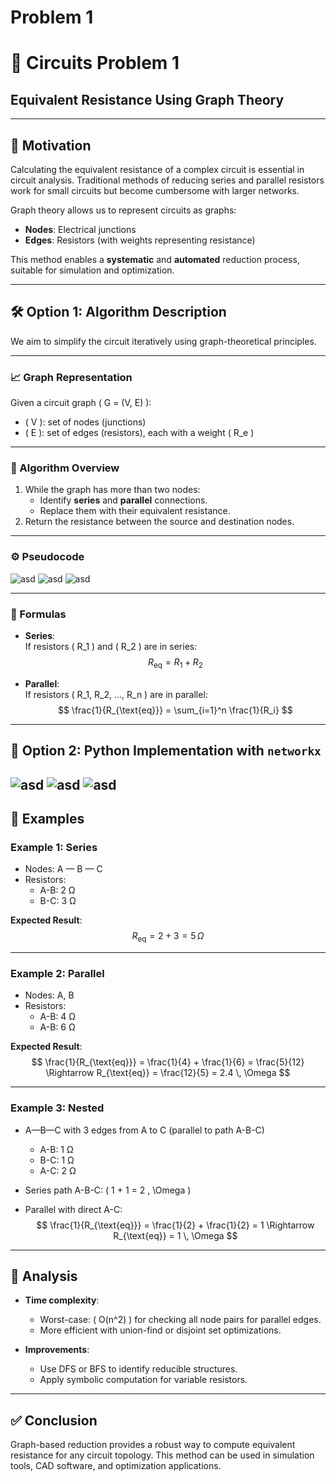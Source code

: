 # Problem 1

# 🔌 Circuits Problem 1  
## **Equivalent Resistance Using Graph Theory**

---

## 🧠 Motivation

Calculating the equivalent resistance of a complex circuit is essential in circuit analysis. Traditional methods of reducing series and parallel resistors work for small circuits but become cumbersome with larger networks.

Graph theory allows us to represent circuits as graphs:
- **Nodes**: Electrical junctions  
- **Edges**: Resistors (with weights representing resistance)

This method enables a **systematic** and **automated** reduction process, suitable for simulation and optimization.

---

## 🛠️ Option 1: Algorithm Description

We aim to simplify the circuit iteratively using graph-theoretical principles.

---

### 📈 Graph Representation

Given a circuit graph \( G = (V, E) \):

- \( V \): set of nodes (junctions)
- \( E \): set of edges (resistors), each with a weight \( R_e \)

---

### 🔁 Algorithm Overview

1. While the graph has more than two nodes:
    - Identify **series** and **parallel** connections.
    - Replace them with their equivalent resistance.
2. Return the resistance between the source and destination nodes.

---

### ⚙️ Pseudocode

![asd](download1.png)
![asd](download2.png)
![asd](download.png)


---

### 🧮 Formulas

- **Series**:  
  If resistors \( R_1 \) and \( R_2 \) are in series:  
  $$ R_{\text{eq}} = R_1 + R_2 $$

- **Parallel**:  
  If resistors \( R_1, R_2, ..., R_n \) are in parallel:  
  $$ \frac{1}{R_{\text{eq}}} = \sum_{i=1}^n \frac{1}{R_i} $$

---

## 🧪 Option 2: Python Implementation with `networkx`

![asd](download3.png)
![asd](download4.png)
![asd](download5.png)
---

## 🔬 Examples

### Example 1: Series

- Nodes: A — B — C
- Resistors:  
  - A-B: 2 Ω  
  - B-C: 3 Ω

**Expected Result**:  
$$ R_{\text{eq}} = 2 + 3 = 5 \, \Omega $$

---

### Example 2: Parallel

- Nodes: A, B
- Resistors:  
  - A-B: 4 Ω  
  - A-B: 6 Ω

**Expected Result**:  
$$ \frac{1}{R_{\text{eq}}} = \frac{1}{4} + \frac{1}{6} = \frac{5}{12} \Rightarrow R_{\text{eq}} = \frac{12}{5} = 2.4 \, \Omega $$

---

### Example 3: Nested

- A—B—C with 3 edges from A to C (parallel to path A-B-C)
  - A-B: 1 Ω  
  - B-C: 1 Ω  
  - A-C: 2 Ω

- Series path A-B-C: \( 1 + 1 = 2 \, \Omega \)  
- Parallel with direct A-C:  
  $$ \frac{1}{R_{\text{eq}}} = \frac{1}{2} + \frac{1}{2} = 1 \Rightarrow R_{\text{eq}} = 1 \, \Omega $$

---

## 🧠 Analysis

- **Time complexity**:  
  - Worst-case: \( O(n^2) \) for checking all node pairs for parallel edges.
  - More efficient with union-find or disjoint set optimizations.

- **Improvements**:  
  - Use DFS or BFS to identify reducible structures.
  - Apply symbolic computation for variable resistors.

---

## ✅ Conclusion

Graph-based reduction provides a robust way to compute equivalent resistance for any circuit topology. This method can be used in simulation tools, CAD software, and optimization applications.
